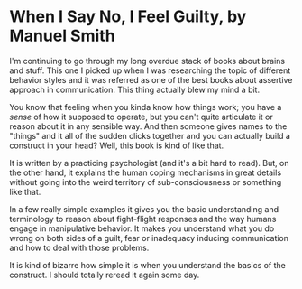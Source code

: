 # When I Say No, I Feel Guilty, by Manuel Smith

I'm continuing to go through my long overdue stack of books about brains and
stuff. This one I picked up when I was researching the topic of different
behavior styles and it was referred as one of the best books about assertive
approach in communication. This thing actually blew my mind a bit.

You know that feeling when you kinda know how things work; you have a _sense_ of
how it supposed to operate, but you can't quite articulate it or reason about it in
any sensible way. And then someone gives names to the "things" and it all of
the sudden clicks together and you can actually build a construct in your head?
Well, this book is kind of like that.

It is written by a practicing psychologist (and it's a bit hard to read). But, on
the other hand, it explains the human coping mechanisms in great details without
going into the weird territory of sub-consciousness or something like that.

In a few really simple examples it gives you the basic understanding and terminology
to reason about fight-flight responses and the way humans engage in manipulative
behavior. It makes you understand what you do wrong on both sides of a guilt,
fear or inadequacy inducing communication and how to deal with those problems.

It is kind of bizarre how simple it is when you understand the basics of the
construct. I should totally reread it again some day.
